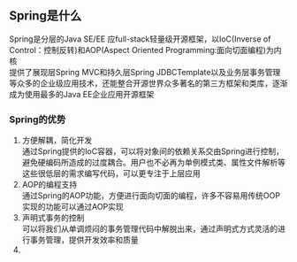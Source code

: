 ## Spring是什么  
Spring是分层的Java SE/EE 应full-stack轻量级开源框架，以IoC(Inverse of Control：控制反转)和AOP(Aspect Oriented Programming:面向切面编程)为内核  
提供了展现层Spring MVC和持久层Spring JDBCTemplate以及业务层事务管理等众多的企业级应用技术，还能整合开源世界众多著名的第三方框架和类库，逐渐成为使用最多的Java EE企业应用开源框架  
### Spring的优势  
1. 方便解耦，简化开发  
通过Spring提供的IoC容器，可以将对象间的依赖关系交由Spring进行控制，避免硬编码所造成的过度耦合。用户也不必再为单例模式类、属性文件解析等这些很低层的需求编写代码，可以更专注于上层应用  
2. AOP的编程支持  
通过Spring的AOP功能，方便进行面向切面的编程，许多不容易用传统OOP实现的功能可以通过AOP实现  
3. 声明式事务的控制  
可以将我们从单调烦闷的事务管理代码中解脱出来，通过声明式方式灵活的进行事务管理，提供开发效率和质量
4. 